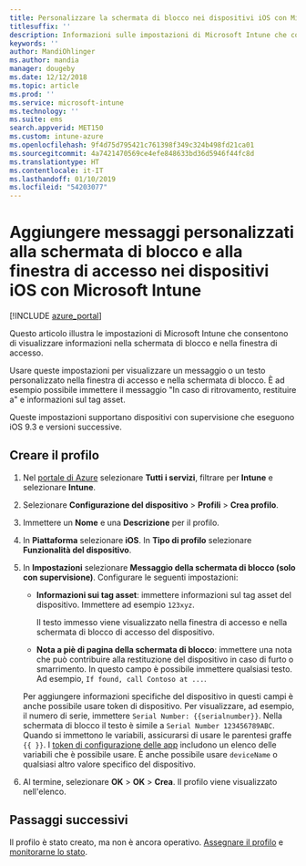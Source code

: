 ```yaml
---
title: Personalizzare la schermata di blocco nei dispositivi iOS con Microsoft Intune - Azure | Microsoft Docs
titlesuffix: ''
description: Informazioni sulle impostazioni di Microsoft Intune che consentono di visualizzare informazioni nella schermata di blocco dei dispositivi iOS tramite le impostazioni di configurazione dei dispositivi condivisi per iOS.
keywords: ''
author: MandiOhlinger
ms.author: mandia
manager: dougeby
ms.date: 12/12/2018
ms.topic: article
ms.prod: ''
ms.service: microsoft-intune
ms.technology: ''
ms.suite: ems
search.appverid: MET150
ms.custom: intune-azure
ms.openlocfilehash: 9f4d75d795421c761398f349c324b498fd21ca01
ms.sourcegitcommit: 4a7421470569ce4efe848633bd36d5946f44fc8d
ms.translationtype: HT
ms.contentlocale: it-IT
ms.lasthandoff: 01/10/2019
ms.locfileid: "54203077"
---
```

# <a name="add-custom-messages-to-lock-screen-and-login-window-on-ios-devices-using-microsoft-intune"></a>Aggiungere messaggi personalizzati alla schermata di blocco e alla finestra di accesso nei dispositivi iOS con Microsoft Intune

[!INCLUDE [azure_portal](./includes/azure_portal.md)]

Questo articolo illustra le impostazioni di Microsoft Intune che consentono di visualizzare informazioni nella schermata di blocco e nella finestra di accesso. 

Usare queste impostazioni per visualizzare un messaggio o un testo personalizzato nella finestra di accesso e nella schermata di blocco. È ad esempio possibile immettere il messaggio "In caso di ritrovamento, restituire a" e informazioni sul tag asset.

Queste impostazioni supportano dispositivi con supervisione che eseguono iOS 9.3 e versioni successive.

## <a name="create-the-profile"></a>Creare il profilo

1. Nel [portale di Azure](https://portal.azure.com) selezionare **Tutti i servizi**, filtrare per **Intune** e selezionare **Intune**.
2. Selezionare **Configurazione del dispositivo** > **Profili** > **Crea profilo**.
3. Immettere un **Nome** e una **Descrizione** per il profilo.
4. In **Piattaforma** selezionare **iOS**. In **Tipo di profilo** selezionare **Funzionalità del dispositivo**.
5. In **Impostazioni** selezionare **Messaggio della schermata di blocco (solo con supervisione)**. Configurare le seguenti impostazioni:

    - **Informazioni sui tag asset**: immettere informazioni sul tag asset del dispositivo. Immettere ad esempio `123xyz`.

        Il testo immesso viene visualizzato nella finestra di accesso e nella schermata di blocco di accesso del dispositivo.

    - **Nota a piè di pagina della schermata di blocco**: immettere una nota che può contribuire alla restituzione del dispositivo in caso di furto o smarrimento. In questo campo è possibile immettere qualsiasi testo. Ad esempio, `If found, call Contoso at ...`.

    Per aggiungere informazioni specifiche del dispositivo in questi campi è anche possibile usare token di dispositivo. Per visualizzare, ad esempio, il numero di serie, immettere `Serial Number: {{serialnumber}}`. Nella schermata di blocco il testo è simile a `Serial Number 123456789ABC`. Quando si immettono le variabili, assicurarsi di usare le parentesi graffe `{{ }}`. I [token di configurazione delle app](app-configuration-policies-use-ios.md#tokens-used-in-the-property-list) includono un elenco delle variabili che è possibile usare. È anche possibile usare `deviceName` o qualsiasi altro valore specifico del dispositivo.

6. Al termine, selezionare **OK** > **OK** > **Crea**. Il profilo viene visualizzato nell'elenco.

## <a name="next-steps"></a>Passaggi successivi

Il profilo è stato creato, ma non è ancora operativo. [Assegnare il profilo](device-profile-assign.md) e [monitorarne lo stato](device-profile-monitor.md).
